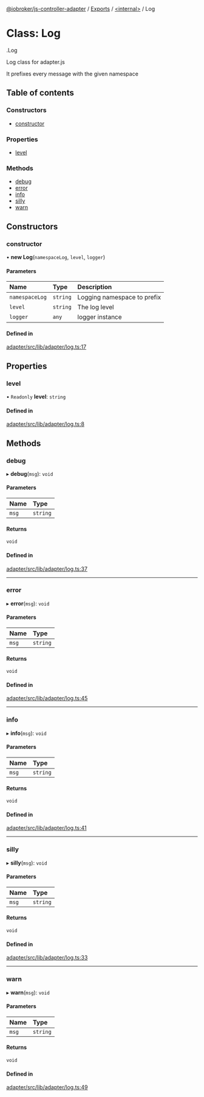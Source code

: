 [@iobroker/js-controller-adapter](../README.md) / [Exports](../modules.md) / [<internal\>](../modules/internal_.md) / Log

# Class: Log

[<internal>](../modules/internal_.md).Log

Log class for adapter.js

It prefixes every message with the given namespace

## Table of contents

### Constructors

- [constructor](internal_.Log.md#constructor)

### Properties

- [level](internal_.Log.md#level)

### Methods

- [debug](internal_.Log.md#debug)
- [error](internal_.Log.md#error)
- [info](internal_.Log.md#info)
- [silly](internal_.Log.md#silly)
- [warn](internal_.Log.md#warn)

## Constructors

### constructor

• **new Log**(`namespaceLog`, `level`, `logger`)

#### Parameters

| Name | Type | Description |
| :------ | :------ | :------ |
| `namespaceLog` | `string` | Logging namespace to prefix |
| `level` | `string` | The log level |
| `logger` | `any` | logger instance |

#### Defined in

[adapter/src/lib/adapter/log.ts:17](https://github.com/ioBroker/ioBroker.js-controller/blob/6de2db83/packages/adapter/src/lib/adapter/log.ts#L17)

## Properties

### level

• `Readonly` **level**: `string`

#### Defined in

[adapter/src/lib/adapter/log.ts:8](https://github.com/ioBroker/ioBroker.js-controller/blob/6de2db83/packages/adapter/src/lib/adapter/log.ts#L8)

## Methods

### debug

▸ **debug**(`msg`): `void`

#### Parameters

| Name | Type |
| :------ | :------ |
| `msg` | `string` |

#### Returns

`void`

#### Defined in

[adapter/src/lib/adapter/log.ts:37](https://github.com/ioBroker/ioBroker.js-controller/blob/6de2db83/packages/adapter/src/lib/adapter/log.ts#L37)

___

### error

▸ **error**(`msg`): `void`

#### Parameters

| Name | Type |
| :------ | :------ |
| `msg` | `string` |

#### Returns

`void`

#### Defined in

[adapter/src/lib/adapter/log.ts:45](https://github.com/ioBroker/ioBroker.js-controller/blob/6de2db83/packages/adapter/src/lib/adapter/log.ts#L45)

___

### info

▸ **info**(`msg`): `void`

#### Parameters

| Name | Type |
| :------ | :------ |
| `msg` | `string` |

#### Returns

`void`

#### Defined in

[adapter/src/lib/adapter/log.ts:41](https://github.com/ioBroker/ioBroker.js-controller/blob/6de2db83/packages/adapter/src/lib/adapter/log.ts#L41)

___

### silly

▸ **silly**(`msg`): `void`

#### Parameters

| Name | Type |
| :------ | :------ |
| `msg` | `string` |

#### Returns

`void`

#### Defined in

[adapter/src/lib/adapter/log.ts:33](https://github.com/ioBroker/ioBroker.js-controller/blob/6de2db83/packages/adapter/src/lib/adapter/log.ts#L33)

___

### warn

▸ **warn**(`msg`): `void`

#### Parameters

| Name | Type |
| :------ | :------ |
| `msg` | `string` |

#### Returns

`void`

#### Defined in

[adapter/src/lib/adapter/log.ts:49](https://github.com/ioBroker/ioBroker.js-controller/blob/6de2db83/packages/adapter/src/lib/adapter/log.ts#L49)

